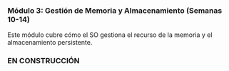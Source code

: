 ### **Módulo 3: Gestión de Memoria y Almacenamiento (Semanas 10-14)**
Este módulo cubre cómo el SO gestiona el recurso de la memoria y el almacenamiento persistente.

### EN CONSTRUCCIÓN

